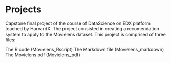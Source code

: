 # Projects
Capstone final project of the course of DataScience on EDX platform teached by HarvardX.
The project consisted in creating a recomendation system to apply to the Movielens dataset.
This project is comprised of three files: 

The R code (Movielens_Rscript)
The Markdown file (Movielens_markdown)
The Movielens pdf (Movielens_pdf)

